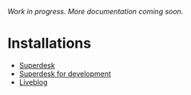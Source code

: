*Work in progress. More documentation coming soon.*

# Installations
- [Superdesk](https://github.com/superdesk/fireq/tree/master/files/superdesk)
- [Superdesk for development](https://github.com/superdesk/fireq/tree/master/files/superdesk-dev)
- [Liveblog](https://github.com/superdesk/fireq/tree/master/files/liveblog)
